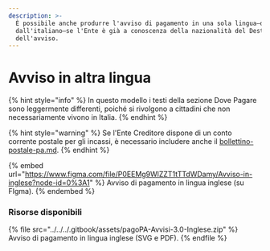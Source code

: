 ```yaml
---
description: >-
  È possibile anche produrre l'avviso di pagamento in una sola lingua—diversa
  dall'italiano—se l'Ente è già a conoscenza della nazionalità del Destinatario
  dell'avviso.
---
```


# Avviso in altra lingua

{% hint style="info" %}
In questo modello i testi della sezione Dove Pagare sono leggermente differenti, poiché si rivolgono a cittadini che non necessariamente vivono in Italia.
{% endhint %}

{% hint style="warning" %}
Se l'Ente Creditore dispone di un conto corrente postale per gli incassi, è necessario includere anche il [bollettino-postale-pa.md](../../specifiche-tecniche/dati-per-il-pagamento/bollettino-postale-pa.md "mention").
{% endhint %}

{% embed url="https://www.figma.com/file/P0EEMg9WlZZT1tTTdWDamy/Avviso-in-inglese?node-id=0%3A1" %}
Avviso di pagamento in lingua inglese (su FIgma).
{% endembed %}

### Risorse disponibili

{% file src="../../../.gitbook/assets/pagoPA-Avvisi-3.0-Inglese.zip" %}
Avviso di pagamento in lingua inglese (SVG e PDF).
{% endfile %}

